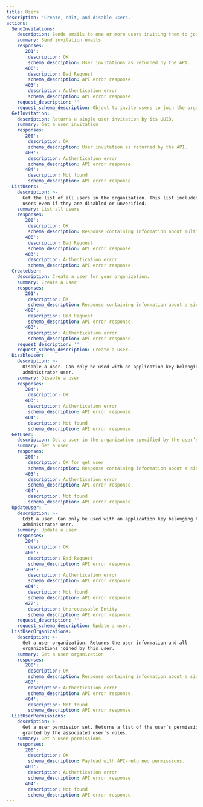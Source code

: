 ```yaml
---
title: Users
description: 'Create, edit, and disable users.'
actions:
  SendInvitations:
    description: Sends emails to one or more users inviting them to join the organization.
    summary: Send invitation emails
    responses:
      '201':
        description: OK
        schema_description: User invitations as returned by the API.
      '400':
        description: Bad Request
        schema_description: API error response.
      '403':
        description: Authentication error
        schema_description: API error response.
    request_description: ''
    request_schema_description: Object to invite users to join the organization.
  GetInvitation:
    description: Returns a single user invitation by its UUID.
    summary: Get a user invitation
    responses:
      '200':
        description: OK
        schema_description: User invitation as returned by the API.
      '403':
        description: Authentication error
        schema_description: API error response.
      '404':
        description: Not found
        schema_description: API error response.
  ListUsers:
    description: >-
      Get the list of all users in the organization. This list includes all
      users even if they are disabled or unverified.
    summary: List all users
    responses:
      '200':
        description: OK
        schema_description: Response containing information about multiple users.
      '400':
        description: Bad Request
        schema_description: API error response.
      '403':
        description: Authentication error
        schema_description: API error response.
  CreateUser:
    description: Create a user for your organization.
    summary: Create a user
    responses:
      '201':
        description: OK
        schema_description: Response containing information about a single user.
      '400':
        description: Bad Request
        schema_description: API error response.
      '403':
        description: Authentication error
        schema_description: API error response.
    request_description: ''
    request_schema_description: Create a user.
  DisableUser:
    description: >-
      Disable a user. Can only be used with an application key belonging to an
      administrator user.
    summary: Disable a user
    responses:
      '204':
        description: OK
      '403':
        description: Authentication error
        schema_description: API error response.
      '404':
        description: Not found
        schema_description: API error response.
  GetUser:
    description: Get a user in the organization specified by the user’s `user_id`.
    summary: Get a user
    responses:
      '200':
        description: OK for get user
        schema_description: Response containing information about a single user.
      '403':
        description: Authentication error
        schema_description: API error response.
      '404':
        description: Not found
        schema_description: API error response.
  UpdateUser:
    description: >-
      Edit a user. Can only be used with an application key belonging to an
      administrator user.
    summary: Update a user
    responses:
      '204':
        description: OK
      '400':
        description: Bad Request
        schema_description: API error response.
      '403':
        description: Authentication error
        schema_description: API error response.
      '404':
        description: Not found
        schema_description: API error response.
      '422':
        description: Unprocessable Entity
        schema_description: API error response.
    request_description: ''
    request_schema_description: Update a user.
  ListUserOrganizations:
    description: >-
      Get a user organization. Returns the user information and all
      organizations joined by this user.
    summary: Get a user organization
    responses:
      '200':
        description: OK
        schema_description: Response containing information about a single user.
      '403':
        description: Authentication error
        schema_description: API error response.
      '404':
        description: Not found
        schema_description: API error response.
  ListUserPermissions:
    description: >-
      Get a user permission set. Returns a list of the user’s permissions
      granted by the associated user's roles.
    summary: Get a user permissions
    responses:
      '200':
        description: OK
        schema_description: Payload with API-returned permissions.
      '403':
        description: Authentication error
        schema_description: API error response.
      '404':
        description: Not found
        schema_description: API error response.
---
```


